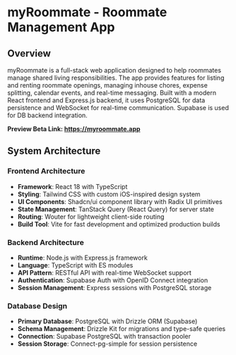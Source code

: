 # myRoommate - Roommate Management App

## Overview

myRoommate is a full-stack web application designed to help roommates manage shared living responsibilities. The app provides features for listing and renting roommate openings, managing inhouse chores, expense splitting, calendar events, and real-time messaging. Built with a modern React frontend and Express.js backend, it uses PostgreSQL for data persistence and WebSocket for real-time communication. Supabase is used for DB backend integration.

**Preview Beta Link: https://myroommate.app**

## System Architecture

### Frontend Architecture
- **Framework**: React 18 with TypeScript
- **Styling**: Tailwind CSS with custom iOS-inspired design system
- **UI Components**: Shadcn/ui component library with Radix UI primitives
- **State Management**: TanStack Query (React Query) for server state
- **Routing**: Wouter for lightweight client-side routing
- **Build Tool**: Vite for fast development and optimized production builds

### Backend Architecture
- **Runtime**: Node.js with Express.js framework
- **Language**: TypeScript with ES modules
- **API Pattern**: RESTful API with real-time WebSocket support
- **Authentication**: Supabase Auth with OpenID Connect integration
- **Session Management**: Express sessions with PostgreSQL storage

### Database Design
- **Primary Database**: PostgreSQL with Drizzle ORM (Supabase)
- **Schema Management**: Drizzle Kit for migrations and type-safe queries
- **Connection**: Supabase PostgreSQL with transaction pooler
- **Session Storage**: Connect-pg-simple for session persistence
